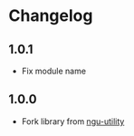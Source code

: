 # Changelog

## 1.0.1
 - Fix module name

## 1.0.0
 - Fork library from [ngu-utility](https://github.com/uttesh/ngu-utility)
